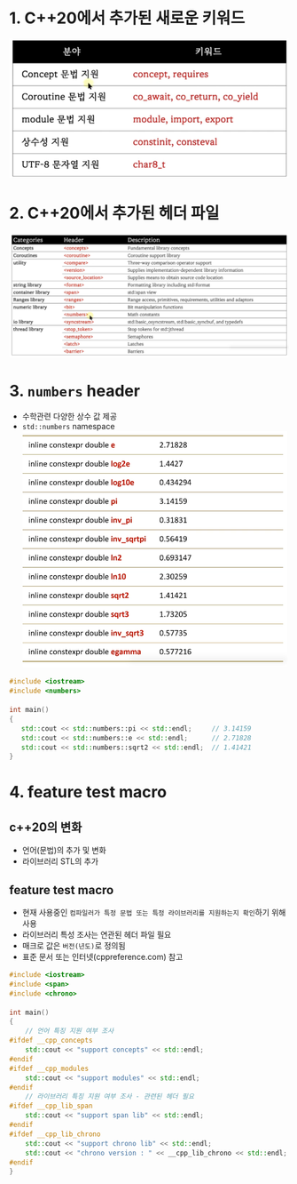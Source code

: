  
 # 1. C++20에서 추가된 새로운 키워드

 ![](../img/ch1-1.png)


# 2. C++20에서 추가된 헤더 파일
![](../img/ch1-2.png)


# 3. `numbers` header
- 수학관련 다양한 상수 값 제공
- `std::numbers` namespace
![](../img/ch1-3.png)

 ```c++
#include <iostream>
#include <numbers>

int main()
{
	std::cout << std::numbers::pi << std::endl;		// 3.14159
	std::cout << std::numbers::e << std::endl;		// 2.71828
	std::cout << std::numbers::sqrt2 << std::endl;	// 1.41421
}

 ```

 # 4. feature test macro
 ## c++20의 변화
 - 언어(문법)의 추가 및 변화
 - 라이브러리 STL의 추가

## feature test macro
- 현재 사용중인 `컴파일러가 특정 문법 또는 특정 라이브러리를 지원하는지 확인`하기 위해 사용
- 라이브러리 특성 조사는 연관된 헤더 파일 필요
- 매크로 값은 `버전(년도)`로 정의됨
- 표준 문서 또는 인터넷(cppreference.com) 참고

```c++
#include <iostream>
#include <span>
#include <chrono>

int main()
{
    // 언어 특징 지원 여부 조사
#ifdef __cpp_concepts
	std::cout << "support concepts" << std::endl;
#endif
#ifdef __cpp_modules
	std::cout << "support modules" << std::endl;
#endif
    // 라이브러리 특징 지원 여부 조사 - 관련된 헤더 필요
#ifdef __cpp_lib_span
	std::cout << "support span lib" << std::endl;
#endif
#ifdef __cpp_lib_chrono
	std::cout << "support chrono lib" << std::endl;
    std::cout << "chrono version : " << __cpp_lib_chrono << std::endl;
#endif   
}
```